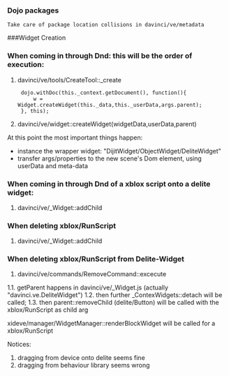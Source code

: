 ### Dojo packages

    Take care of package location collisions in davinci/ve/metadata


 
###Widget Creation

### When coming in through Dnd: this will be the order of execution:

1. davinci/ve/tools/CreateTool::_create

        dojo.withDoc(this._context.getDocument(), function(){
            w = Widget.createWidget(this._data,this._userData,args.parent);
        }, this); 
        
2. davinci/ve/widget::createWidget(widgetData,userData,parent)

At this point the most important things happen:

- instance the wrapper widget: "DijitWidget/ObjectWidget/DeliteWidget"
- transfer args/properties to the new scene's Dom element, using userData and meta-data


### When coming in through Dnd of a xblox script onto a delite widget:

1. davinci/ve/_Widget::addChild


### When deleting xblox/RunScript 

1. davinci/ve/_Widget::addChild


### When deleting xblox/RunScript from Delite-Widget

1. davinci/ve/commands/RemoveCommand::excecute

1.1. getParent happens in davinci/ve/_Widget.js (actually "davinci.ve.DeliteWidget")
1.2. then further _ContexWidgets::detach will be called;
1.3. then parent::removeChild (delite/Button) will be called with the xblox/RunScript as child arg



xideve/manager/WidgetManager::renderBlockWidget will be called for a xblox/RunScript



Notices:

1. dragging from device onto delite seems fine
2. dragging from behaviour library seems wrong
